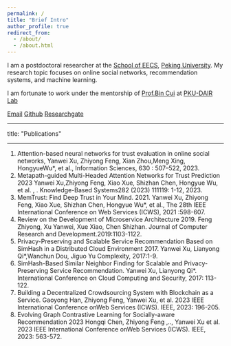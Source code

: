 ```yaml
---
permalink: /
title: "Brief Intro"
author_profile: true
redirect_from: 
  - /about/
  - /about.html
---
```


I am a postdoctoral researcher at the [School of EECS](https://eecs.pku.edu.cn/), [Peking University](https://www.pku.edu.cn/). My research topic focuses on online social networks, recommendation systems, and machine learning.

 I am fortunate to work under the mentorship of [Prof.Bin Cui](https://cuibinpku.github.io/papers.html) at [PKU-DAIR Lab](https://github.com/PKU-DAIR)

 [Email](yanwei.xu@pku.edu.cn) [Github](https://github.com/DiversityCloud) [Researchgate](https://www.researchgate.net/profile/Yanwei-Xu-3) 

---

title: "Publications"

---
1. Attention-based neural networks for trust evaluation in online social networks,
Yanwei Xu, Zhiyong Feng, Xian Zhou,Meng Xing, HongyueWu*, et al., Information Sciences, 630 : 507–522, 2023.
2. Metapath-guided Multi-Headed Attention Networks for Trust Prediction 2023
Yanwei Xu,Zhiyong Feng, Xiao Xue, Shizhan Chen, Hongyue Wu, et al. , . Knowledge-Based Systems282
(2023) 111119: 1-12, 2023.
3. MemTrust: Find Deep Trust in Your Mind. 2021. Yanwei Xu, Zhiyong Feng, Xiao Xue, Shizhan Chen, Hongyue Wu*, et al., The 28th IEEE International Conference on Web Services (ICWS), 2021 :598-607.
5. Review on the Development of Microservice Architecture 2019. Feng Zhiyong, Xu Yanwei, Xue Xiao, Chen Shizhan. Journal of Computer Research and Development.2019:1103-1122.
6. Privacy-Preserving and Scalable Service Recommendation Based on SimHash in a Distributed Cloud
Environment 2017. Yanwei Xu, Lianyong Qi*,Wanchun Dou, Jiguo Yu Complexity, 2017:1-9.
7. SimHash-Based Similar Neighbor Finding for Scalable and Privacy-Preserving Service Recommendation. Yanwei Xu, Lianyong Qi*. International Conference on Cloud Computing and Security, 2017: 113-122.
8. Building a Decentralized Crowdsourcing System with Blockchain as a Service.
Gaoyong Han, Zhiyong Feng, Yanwei Xu, et al. 2023 IEEE International Conference onWeb Services (ICWS).
IEEE, 2023: 196-205.
9. Evolving Graph Contrastive Learning for Socially-aware Recommendation 2023
Hongqi Chen, Zhiyong Feng ,.., Yanwei Xu et al. 2023 IEEE International Conference onWeb Services (ICWS).
IEEE, 2023: 563-572.


